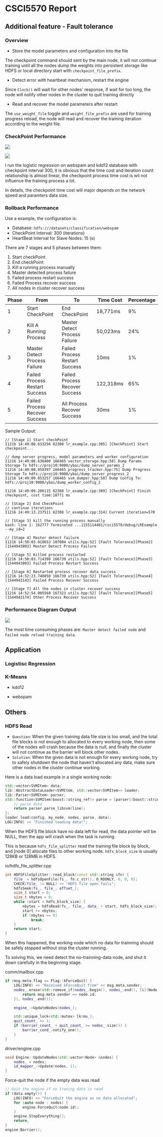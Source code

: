 # CSCI5570 Report

## Additional feature - Fault tolerance

### Overview

* Store the model parameters and configuration into the file

The checkpoint command should sent by the main node, it will not continue training until all the nodes dump the weights into persistent storage like HDFS or local directory start with `checkpoint_file_prefix`.

* Detect error with heartbeat mechanism, restart the engine

Since `Clock()` will wait for other nodes' response, if wait for too long, the node will notify other nodes in the cluster to quit training directly

* Read and recover the model parameters  after restart

The `use_weight_file` toggle and `weight_file_prefix` are used for training progress reload, the node will read and recover the training iteration according to the weight file.

### CheckPoint Performance

![](images/webspam_checkpoint.jpg)

![](images/kdd12_checkpoint.jpg)

I run the logistic regression on webspam and kdd12 database with checkpoint interval 300, it is obvious that the time cost and iteration count relationship is almost linear, the checkpoint process time cost is wil not influence the training process a lot.

In details, the checkpoint time cost will major depends on the network speed and paramters data size.

### Rollback Performance

Use a example, the configuration is:

* Database: `hdfs:///datasets/classification/webspam`
* CheckPoint Interval: 300 (iterations)
* HeartBeat Interval for Slave Nodes: 15 (s)

There are 7 stages and 5 phases between them:

1. Start checkPoint
2. End checkPoint
3. Kill a running process manually
4. Master detected process failure
5. Failed process restart success
6. Failed Process recover success
7. All nodes in cluster recover success

|Phase|From|To|Time Cost|Percentage|
|---|---|---|---|---|
|1|Start CheckPoint|End CheckPoint|18,771ms|9%|
|2|Kill A Running Process|Master Detect Process Failure|50,023ms|24%|
|3|Master Detect Process Failure|Failed Process Restart Success|10ms|1%|
|4|Failed Process Restart Success|Failed Process Recover Success|122,318ms|65%|
|5|Failed Process Recover Success|All Process Recover Success|30ms|1%|

Sample Output:

```
// [Stage 1] Start checkPoint
I1216 14:49:08.633256 82308 lr_example.cpp:305] [CheckPoint] Start checkpoint...

// dump server progress, model parameters and worker configuration
I1216 14:49:08.636400 166465 vector_storage.hpp:58] Dump Params Storage To hdfs://proj10:9000/ybai/dump_server_params_2
I1216 14:49:08.950397 166465 progress_tracker.hpp:75] Dump Progress Storage To hdfs://proj10:9000/ybai/dump_server_progress_2
I1216 14:49:09.053257 166465 svm_dumper.hpp:58] Dump Config To: hdfs://proj10:9000/ybai/dump_worker_config_2

I1216 14:49:09.206115 82308 lr_example.cpp:309] [CheckPoint] Finish checkpoint, cost time:18771 ms

// [Stage 2] End CheckPoint
// continue iterations
I1216 14:49:13.237511 82308 lr_example.cpp:314] Current iteration=570

// [Stage 3] kill the running process manually
bash: line 1: 162777 Terminated ...1155114481/csci5570/debug/LRExample --my_id=2 

// [Stage 4] Master detect failure
I1216 14:50:03.018653 107004 utils.hpp:52] [Fault Tolerance][Phase2][1544943003] Master Detect Process Failure

// [Stage 5] Killed process restarted
I1216 14:50:03.714398 166739 utils.hpp:52] [Fault Tolerance][Phase3][1544943003] Failed Process Restart Success

// [Stage 6] Restarted process recover data success
I1216 14:52:23.740850 166739 utils.hpp:52] [Fault Tolerance][Phase4][1544943143] Failed Process Recover Success

// [Stage 7] All the nodes in cluster recover success
I1216 14:52:54.005568 167323 utils.hpp:52] [Fault Tolerance][Phase5][1544943174] Other Process Recover Success
```

### Performance Diagram Output

![](images/fault_tolerance_phases.jpg)

The most time consuming phases are: `Master detect failed node` and `Failed node reload training data`.

## Application

### Logistisc Regression



### K-Means

* kdd12

* webspam

## Others

### HDFS Read

* `Question`: When the given training data file size is too small, and the total file blocks is not enough to allocated to every working node, then some of the nodes will crash because the data is null, and finally the cluster will not continue as the barrier will block other nodes.
* `Solution`: When the given data is not enough for every working node, try to safely shutdown the node that haven't allocated any data, make sure other nodes in the cluster continue working.

Here is a data load example in a single working node:

```cpp
std::vector<SVMItem> data;
lib::AbstractDataLoader<SVMItem, std::vector<SVMItem>> loader;
lib::Parser<SVMItem> parser;
std::function<SVMItem(boost::string_ref)> parse = [parser](boost::string_ref line) {
    // parse data
    return parser.parse_libsvm(line);
};
loader.load(config, my_node, nodes, parse, data);
LOG(INFO) << "Finished loading data!";
```

When the HDFS file block have no data left for read, the data pointer will be NULL, then the app will crash when the task is running.

This is because `hdfs_file_splitter` read the training file block by block, and [node 0] allocate files to other working node. `hdfs_block_size` is usually 128KB or 128MB in HDFS.

io/hdfs_file_splitter.cpp

```cpp
int HDFSFileSplitter::read_block(const std::string &fn) {
    file_ = hdfsOpenFile(fs_, fn.c_str(), O_RDONLY, 0, 0, 0);
    CHECK(file_ != NULL) << "HDFS file open fails";
    hdfsSeek(fs_, file_, offset_);
    size_t start = 0;
    size_t nbytes = 0;
    while (start < hdfs_block_size) {
        nbytes = hdfsRead(fs_, file_, data_ + start, hdfs_block_size);
        start += nbytes;
        if (nbytes == 0)
            break;
    }
    return start;
}
```

When this happened, the working node which no data for trainning should be safely stopped without stop the cluster running.

To solving this, we need detect the no-trainning-data node, and shut it down carefully in the beginning stage.

comm/mailbox.cpp

```cpp
if (msg.meta.flag == Flag::kForceQuit) {
    LOG(INFO) << "Received kForceQuit from" << msg.meta.sender;
    nodes_.erase(std::remove_if(nodes_.begin(), nodes_.end(), [&](Node const & node) {
        return msg.meta.sender == node.id;
    }), nodes_.end());

    engine_->UpdateNodes(nodes_);

    std::unique_lock<std::mutex> lk(mu_);
    quit_count_ += 1;
    if (barrier_count_ + quit_count_ >= nodes_.size()) {
        barrier_cond_.notify_one();
    }
}
```

driver/engine.cpp

```cpp
void Engine::UpdateNodes(std::vector<Node> &nodes) {
    nodes_ = nodes;
    id_mapper_->Update(nodes, 1);
}
```

Force-quit the node if the empty data was read

```cpp
// Quit the engine if no traning data is read
if (data.empty()) {
    LOG(INFO) << "ForceQuit the engine as no data allocated";
    for (auto node : nodes) {
        engine.ForceQuit(node.id);
    }
    engine.StopEverything();
    return;
}
engine.Barrier();
```

